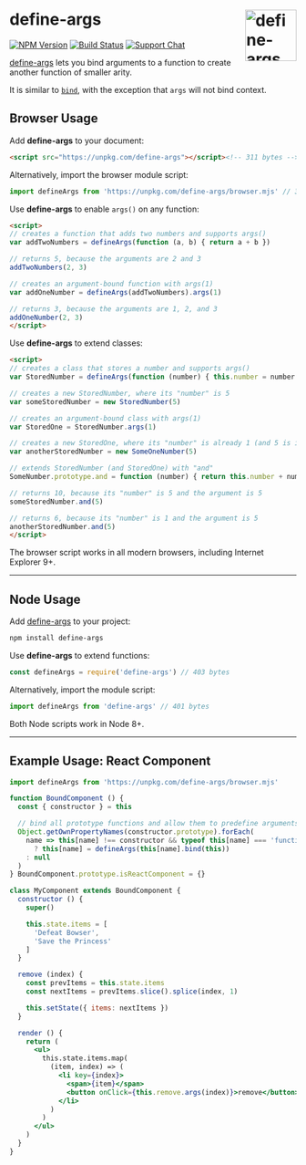 # define-args [<img src="https://jonneal.dev/js-logo.svg" alt="define-args" width="90" height="90" align="right">][define-args]

[![NPM Version][npm-img]][npm-url]
[![Build Status][cli-img]][cli-url]
[![Support Chat][git-img]][git-url]

[define-args] lets you bind arguments to a function to create another function
of smaller arity.

It is similar to [`bind`], with the exception that `args` will not bind context.

## Browser Usage

Add **define-args** to your document:

```html
<script src="https://unpkg.com/define-args"></script><!-- 311 bytes -->
```

Alternatively, import the browser module script:

```js
import defineArgs from 'https://unpkg.com/define-args/browser.mjs' // 314 bytes
```

Use **define-args** to enable `args()` on any function:

```html
<script>
// creates a function that adds two numbers and supports args()
var addTwoNumbers = defineArgs(function (a, b) { return a + b })

// returns 5, because the arguments are 2 and 3
addTwoNumbers(2, 3) 

// creates an argument-bound function with args(1)
var addOneNumber = defineArgs(addTwoNumbers).args(1)

// returns 3, because the arguments are 1, 2, and 3
addOneNumber(2, 3)
</script>
```

Use **define-args** to extend classes:

```html
<script>
// creates a class that stores a number and supports args()
var StoredNumber = defineArgs(function (number) { this.number = number })

// creates a new StoredNumber, where its "number" is 5
var someStoredNumber = new StoredNumber(5)

// creates an argument-bound class with args(1)
var StoredOne = StoredNumber.args(1)

// creates a new StoredOne, where its "number" is already 1 (and 5 is ignored)
var anotherStoredNumber = new SomeOneNumber(5)

// extends StoredNumber (and StoredOne) with "and"
SomeNumber.prototype.and = function (number) { return this.number + number }

// returns 10, because its "number" is 5 and the argument is 5
someStoredNumber.and(5)

// returns 6, because its "number" is 1 and the argument is 5
anotherStoredNumber.and(5)
</script>
```

The browser script works in all modern browsers, including Internet Explorer 9+.

---

## Node Usage

Add [define-args] to your project:

```bash
npm install define-args
```

Use **define-args** to extend functions:

```js
const defineArgs = require('define-args') // 403 bytes
```

Alternatively, import the module script:

```js
import defineArgs from 'define-args' // 401 bytes
```

Both Node scripts work in Node 8+.

---

## Example Usage: React Component

```jsx
import defineArgs from 'https://unpkg.com/define-args/browser.mjs'

function BoundComponent () {
  const { constructor } = this

  // bind all prototype functions and allow them to predefine arguments
  Object.getOwnPropertyNames(constructor.prototype).forEach(
    name => this[name] !== constructor && typeof this[name] === 'function'
      ? this[name] = defineArgs(this[name].bind(this))
    : null
  )
} BoundComponent.prototype.isReactComponent = {}

class MyComponent extends BoundComponent {
  constructor () {
    super()

    this.state.items = [
      'Defeat Bowser',
      'Save the Princess'
    ]
  }

  remove (index) {
    const prevItems = this.state.items
    const nextItems = prevItems.slice().splice(index, 1)

    this.setState({ items: nextItems })
  }

  render () {
    return (
      <ul>
        this.state.items.map(
          (item, index) => (
            <li key={index}>
              <span>{item}</span>
              <button onClick={this.remove.args(index)}>remove</button>
            </li>
          )
        )
      </ul>
    )
  }
}
```

[cli-img]: https://img.shields.io/travis/jonathantneal/define-args/master.svg
[cli-url]: https://travis-ci.org/jonathantneal/define-args
[git-img]: https://img.shields.io/badge/support-chat-blue.svg
[git-url]: https://gitter.im/postcss/postcss
[npm-img]: https://img.shields.io/npm/v/define-args.svg
[npm-url]: https://www.npmjs.com/package/define-args

[`bind`]: https://developer.mozilla.org/en-US/docs/Web/JavaScript/Reference/Global_Objects/Function/bind
[define-args]: https://github.com/jonathantneal/define-args
